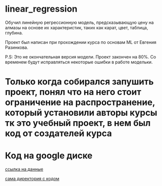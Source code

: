 # linear_regression

Обучил линейную регрессионную модель, предсказывающую цену на алмазы на основе их характеристик, таких как карат, цвет, таблица, глубина.

Проект был написан при прохождении курса по основам ML от Евгения Разинкова.

P.S: Это не окончательная версия модели. Проект закончен на 80%. Со временем будут исправляться некоторые ошибки в работе модельки.

# Только когда собирался запушить проект, понял что на него стоит ограничение на распространение, который установили авторы курсы тк это учебный проект, в нем был код от создателей курса
# Код на google диске
[ссылка на данные](https://drive.google.com/drive/folders/17v9anrRTJFjU0WYnbmJnhenC6v8szj8G?usp=drive_link )


[сама директория с кодом](https://drive.google.com/drive/folders/1P5pbSSdGjwj9Olp1C3ilbzLX0KkXQqHx?usp=drive_link) 
